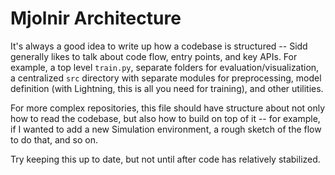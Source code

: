 # Mjolnir Architecture

It's always a good idea to write up how a codebase is structured -- Sidd generally likes to talk about code flow,
entry points, and key APIs. For example, a top level `train.py`, separate folders for evaluation/visualization, a
centralized `src` directory with separate modules for preprocessing, model definition (with Lightning, this is all
you need for training), and other utilities.

For more complex repositories, this file should have structure about not only how to read the codebase, but also how
to build on top of it -- for example, if I wanted to add a new Simulation environment, a rough sketch of the flow to
do that, and so on.

Try keeping this up to date, but not until after code has relatively stabilized.
